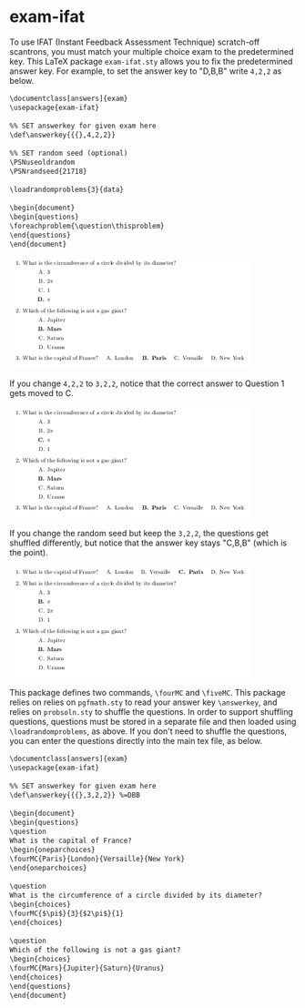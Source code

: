 # exam-ifat

To use IFAT (Instant Feedback Assessment Technique) scratch-off scantrons, 
you must match your multiple choice exam to the predetermined key.
This LaTeX package `exam-ifat.sty` allows you to fix the predetermined answer key.
For example, to set the answer key to "D,B,B" write `4,2,2` as below.

    \documentclass[answers]{exam}
    \usepackage{exam-ifat}
    
    %% SET answerkey for given exam here
    \def\answerkey{{{},4,2,2}}
    
    %% SET random seed (optional)
    \PSNuseoldrandom
    \PSNrandseed{21718}
    
    \loadrandomproblems{3}{data}
    
    \begin{document}
    \begin{questions}
    \foreachproblem{\question\thisproblem}
    \end{questions}
    \end{document}

![Example 1](example1.png)

If you change `4,2,2` to `3,2,2`,
notice that the correct answer to Question 1 gets moved to C.

![Example 2](example2.png)

If you change the random seed but keep the `3,2,2`,
the questions get shuffled differently,
but notice that the answer key stays "C,B,B" (which is the point).

![Example 3](example3.png)

This package defines two commands, `\fourMC` and `\fiveMC`.
This package relies on  relies on `pgfmath.sty` to read your answer key `\answerkey`,
and relies on `probsoln.sty` to shuffle the questions.
In order to support shuffling questions,
questions must be stored in a separate file
and then loaded using `\loadrandomproblems`, as above.
If you don't need to shuffle the questions,
you can enter the questions directly into the main tex file, as below.

    \documentclass[answers]{exam}
    \usepackage{exam-ifat}
    
    %% SET answerkey for given exam here
    \def\answerkey{{{},3,2,2}} %=DBB
    
    \begin{document}
    \begin{questions}
    \question
    What is the capital of France?
    \begin{oneparchoices}
    \fourMC{Paris}{London}{Versaille}{New York}
    \end{oneparchoices}
    
    \question
    What is the circumference of a circle divided by its diameter?
    \begin{choices}
    \fourMC{$\pi$}{3}{$2\pi$}{1}
    \end{choices}
    
    \question
    Which of the following is not a gas giant?
    \begin{choices}
    \fourMC{Mars}{Jupiter}{Saturn}{Uranus}
    \end{choices}
    \end{questions}
    \end{document}
